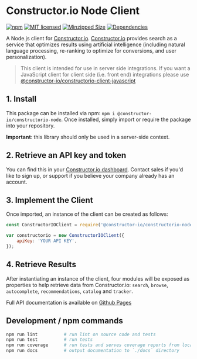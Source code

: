 # Constructor.io Node Client

[![npm](https://img.shields.io/npm/v/@constructor-io/constructorio-node)](https://www.npmjs.com/package/@constructor-io/constructorio-node)
[![MIT licensed](https://img.shields.io/badge/license-MIT-blue.svg)](https://github.com/Constructor-io/constructorio-node/blob/master/LICENSE)
[![Minzipped Size](https://img.shields.io/bundlephobia/minzip/@constructor-io/constructorio-node)](https://bundlephobia.com/result?p=@constructor-io/constructorio-node)
[![Dependencies](https://img.shields.io/david/Constructor-io/constructorio-node)](https://david-dm.org/constructor-io/constructorio-node)

A Node.js client for [Constructor.io](http://constructor.io/). [Constructor.io](http://constructor.io/) provides search as a service that optimizes results using artificial intelligence (including natural language processing, re-ranking to optimize for conversions, and user personalization).

> This client is intended for use in server side integrations.  If you want a JavaScript client for client side (i.e. front end) integrations please use [@constructor-io/constructorio-client-javascript](https://github.com/Constructor-io/constructorio-client-javascript)

## 1. Install

This package can be installed via npm: `npm i @constructor-io/constructorio-node`. Once installed, simply import or require the package into your repository.

**Important**: this library should only be used in a server-side context.

## 2. Retrieve an API key and token

You can find this in your [Constructor.io dashboard](https://constructor.io/dashboard). Contact sales if you'd like to sign up, or support if you believe your company already has an account.

## 3. Implement the Client

Once imported, an instance of the client can be created as follows:

```javascript
const ConstructorIOClient = require('@constructor-io/constructorio-node');

var constructorio = new ConstructorIOClient({
    apiKey: 'YOUR API KEY',
});
```

## 4. Retrieve Results

After instantiating an instance of the client, four modules will be exposed as properties to help retrieve data from Constructor.io: `search`, `browse`, `autocomplete`, `recommendations`, `catalog` and `tracker`.

Full API documentation is available on [Github Pages](https://constructor-io.github.io/constructorio-node)

## Development / npm commands

```bash
npm run lint          # run lint on source code and tests
npm run test          # run tests
npm run coverage      # run tests and serves coverage reports from localhost:8081
npm run docs          # output documentation to `./docs` directory
```
